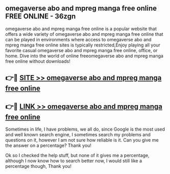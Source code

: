 ## omegaverse abo and mpreg manga free online FREE ONLINE - 36zgn

omegaverse abo and mpreg manga free online is a popular website that offers a wide variety of omegaverse abo and mpreg manga free online that can be played in environments where access to omegaverse abo and mpreg manga free online sites is typically restricted,Enjoy playing all your favorite casual omegaverse abo and mpreg manga free online, office, or home. Dive into the world of online freeomegaverse abo and mpreg manga free online without downloads!

## 👉🔴 [SITE >> omegaverse abo and mpreg manga free online](http://news.freeplayer.one?title=omegaverse_abo_and_mpreg_manga_free_online&ref=FRRE)

## 👉🔴 [LINK >> omegaverse abo and mpreg manga free online](http://news.freeplayer.one?title=omegaverse_abo_and_mpreg_manga_free_online&ref=FREE)

Sometimes in life, I have problems, we all do, since Google is the most used and well known search engine, I sometimes search my problems and questions on it, however I am not sure how reliable is it. Can you give me the answer on a percentage? Thank you!

Ok so I checked the help stuff, but none of it gives me a percentage, although I now know how to search better now, I would still like a percentage though, Thank you!